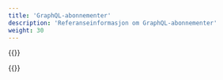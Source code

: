 ```yaml
---
title: 'GraphQL-abonnementer'
description: 'Referanseinformasjon om GraphQL-abonnementer'
weight: 30
---
```


{{<notyetwritten>}}

{{<children />}}